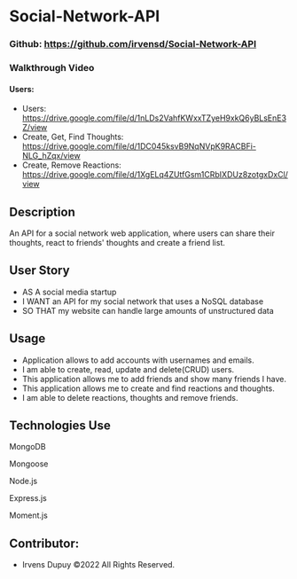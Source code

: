 # Social-Network-API

### Github: https://github.com/irvensd/Social-Network-API
### Walkthrough Video 
#### Users: 
- Users: https://drive.google.com/file/d/1nLDs2VahfKWxxTZyeH9xkQ6yBLsEnE3Z/view
- Create, Get, Find Thoughts: https://drive.google.com/file/d/1DC045ksvB9NqNVpK9RACBFi-NLG_hZqx/view
- Create, Remove Reactions: https://drive.google.com/file/d/1XgELq4ZUtfGsm1CRbIXDUz8zotgxDxCl/view




## Description
An API for a social network web application, where users can share their thoughts, react to friends' thoughts and create a friend list.

## User Story
- AS A social media startup
- I WANT an API for my social network that uses a NoSQL database
- SO THAT my website can handle large amounts of unstructured data

## Usage
- Application allows to add accounts with usernames and emails.
- I am able to create, read, update and delete(CRUD) users.
- This application allows me to add friends and show many friends I have.
- This application allows me to create and find reactions and thoughts.
- I am able to delete reactions, thoughts and remove friends.

## Technologies Use
MongoDB

Mongoose

Node.js

Express.js

Moment.js

## Contributor:
- Irvens Dupuy ©2022 All Rights Reserved.